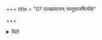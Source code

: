 +++
title = "07 पञ्चप्रयाजन् त्र्यनूयाजमित्येके"

+++

<details><summary>थिते</summary>

7. According to some there should be five fore-offerings and three after-offerings.
</details>
